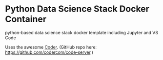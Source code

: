 # Python Data Science Stack Docker Container
python-based data science stack docker template including Jupyter and VS Code

Uses the awesome [Coder](https://coder.com/).  (GitHub repo here: https://github.com/codercom/code-server.)
